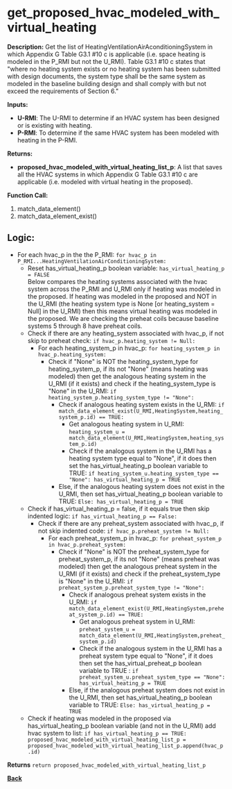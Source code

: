 # get_proposed_hvac_modeled_with_virtual_heating

**Description:** Get the list of HeatingVentilationAirAconditioningSystem in which Appendix G Table G3.1 #10 c is applicable (i.e. space heating is modeled in the P_RMI but not the U_RMI).  Table G3.1 #10 c states that "where no heating system exists or no heating system has been submitted with design documents, the system type shall be the same system as modeled in the baseline building design and shall comply with but not exceed the requirements of Section 6."   

**Inputs:**  
- **U-RMI**: The U-RMI to determine if an HVAC system has been designed or is existing with heating.  
- **P-RMI**: To determine if the same HVAC system has been modeled with heating in the P-RMI.  

**Returns:**  
- **proposed_hvac_modeled_with_virtual_heating_list_p**: A list that saves all the HVAC systems in which Appendix G Table G3.1 #10 c are applicable (i.e. modeled with virtual heating in the proposed).  
 
**Function Call:**   

1. match_data_element()  
2. match_data_element_exist()

## Logic:  
- For each hvac_p in the the P_RMI: `for hvac_p in P_RMI...HeatingVentilationAirConditioningSystem:`       
    - Reset has_virtual_heating_p boolean variable: `has_virtual_heating_p = FALSE`   
        Below compares the heating systems associated with the hvac system across the P_RMI and U_RMI only if heating was modeled in the proposed. If heating was modeled in the proposed and NOT in the U_RMI (the heating system type is None [or heating_system = Null] in the U_RMI) then this means virtual heating was modeled in the proposed. We are checking the preheat coils because baseline systems 5 through 8 have preheat coils. 
    - Check if there are any heating_system associated with hvac_p, if not skip to preheat check: `if hvac_p.heating_system != Null:`
        - For each heating_system_p in hvac_p: `for heating_system_p in hvac_p.heating_system:`
            - Check if "None" is NOT the heating_system_type for heating_system_p, if its not "None" (means heating was modeled) then get the analogous heating system in the U_RMI (if it exists) and check if the heating_system_type is "None" in the U_RMI: `if heating_system_p.heating_system_type != "None":`
                - Check if analogous heating system exists in the U_RMI: `if match_data_element_exist(U_RMI,HeatingSystem,heating_system_p.id) == TRUE:` 
                    - Get analogous heating system in U_RMI: `heating_system_u = match_data_element(U_RMI,HeatingSystem,heating_system_p.id)`
                    - Check if the analogous system in the U_RMI has a heating system type equal to "None", if it does then set the has_virtual_heating_p boolean variable to TRUE: `if heating_system_u.heating_system_type == "None": has_virtual_heating_p = TRUE`
                - Else, if the analogous heating system does not exist in the U_RMI, then set has_virtual_heating_p boolean variable to TRUE: `Else: has_virtual_heating_p = TRUE`
    - Check if has_virtual_heating_p = false, if it equals true then skip indented logic: `if has_virtual_heating_p == False:`
        - Check if there are any preheat_system associated with hvac_p, if not skip indented code: `if hvac_p.preheat_system != Null:`
            - For each preheat_system_p in hvac_p: `for preheat_system_p in hvac_p.preheat_system:`
                - Check if "None" is NOT the preheat_system_type for preheat_system_p, if its not "None" (means preheat was modeled) then get the analogous preheat system in the U_RMI (if it exists) and check if the preheat_system_type is "None" in the U_RMI: `if preheat_system_p.preheat_system_type != "None":`
                    - Check if analogous preheat system exists in the U_RMI: `if match_data_element_exist(U_RMI,HeatingSystem,preheat_system_p.id) == TRUE:` 
                        - Get analogous preheat system in U_RMI: `preheat_system_u = match_data_element(U_RMI,HeatingSystem,preheat_system_p.id)`
                        - Check if the analogous system in the U_RMI has a preheat system type equal to "None", if it does then set the has_virtual_preheat_p boolean variable to TRUE : `if preheat_system_u.preheat_system_type == "None": has_virtual_heating_p = TRUE`            
                    - Else, if the analogous preheat system does not exist in the U_RMI, then set has_virtual_heating_p boolean variable to TRUE: `Else: has_virtual_heating_p = TRUE`
    - Check if heating was modeled in the proposed via has_virtual_heating_p boolean variable (and not in the U_RMI) add hvac system to list: `if has_virtual_heating_p == TRUE: proposed_hvac_modeled_with_virtual_heating_list_p = proposed_hvac_modeled_with_virtual_heating_list_p.append(hvac_p.id)`   

 **Returns** `return proposed_hvac_modeled_with_virtual_heating_list_p`  

**[Back](../_toc.md)**